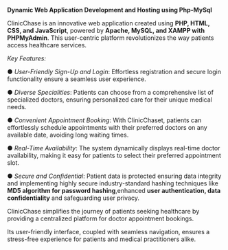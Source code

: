 **Dynamic Web Application Development and Hosting using Php-MySql**

ClinicChase is an innovative web application created using **PHP, HTML, CSS, and JavaScript**, powered by **Apache, MySQL, and XAMPP with PHPMyAdmin**.
This user-centric platform revolutionizes the way patients access healthcare services.

_Key Features:_

● _User-Friendly Sign-Up and Login_: 
Effortless registration and secure login functionality ensure a seamless user experience.

● _Diverse Specialities_:
Patients can choose from a comprehensive list of specialized doctors, ensuring personalized care for their unique medical needs.

● _Convenient Appointment Booking_:
With ClinicChaset, patients can effortlessly schedule appointments with their preferred doctors on any available date, avoiding long waiting times.

● _Real-Time Availability_:
The system dynamically displays real-time doctor availability, making it easy for patients to select their preferred appointment slot.

● _Secure and Confidential_:
Patient data is protected ensuring data integrity and implementing highly secure industry-standard hashing techniques like **MD5 algorithm for password hashing**,enhanced **user authentication, data confidentiality** and safeguarding user privacy.

 ClinicChase simplifies the journey of patients seeking healthcare by providing a centralized platform for doctor appointment bookings.

Its user-friendly interface, coupled with seamless navigation, ensures a stress-free experience for patients and medical practitioners alike.
